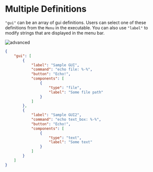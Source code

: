 # Multiple Definitions

`"gui"` can be an array of gui definitions.
Users can select one of these definitions from the `Menu` in the executable.
You can also use `"label"` to modify strings that are displayed in the menu bar.  

![advanced](https://github.com/matyalatte/tuw/assets/69258547/956be42e-6931-4b71-ae3c-180103a93714)  

```json
{
    "gui": [
        {
            "label": "Sample GUI",
            "command": "echo file: %-%",
            "button": "Echo!",
            "components": [
                {
                    "type": "file",
                    "label": "Some file path"
                }
            ]
        },
        {
            "label": "Sample GUI2",
            "command": "echo text_box: %-%",
            "button": "Echo!",
            "components": [
                {
                    "type": "text",
                    "label": "Some text"
                }
            ]
        }
    ]
}
```
